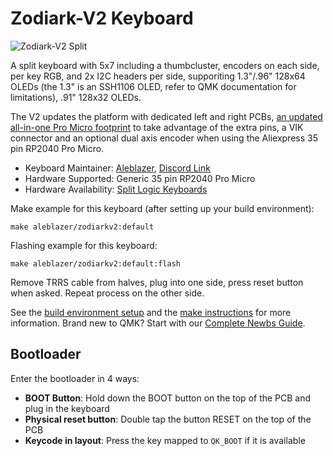 # Zodiark-V2 Keyboard

![Zodiark-V2 Split](https://i.imgur.com/49O8aowl.jpg)

A split keyboard with 5x7 including a thumbcluster, encoders on each side, per key RGB, and 2x I2C headers per side, supporiting 1.3"/.96" 128x64 OLEDs (the 1.3" is an SSH1106 OLED, refer to QMK documentation for limitations), .91" 128x32 OLEDs.

The V2 updates the platform with dedicated left and right PCBs, [an updated all-in-one Pro Micro footprint](https://github.com/Aleblazer/TheOneProMicro) to take advantage of the extra pins, a VIK connector and an optional dual axis encoder when using the Aliexpress 35 pin RP2040 Pro Micro.

* Keyboard Maintainer: [Aleblazer](https://github.com/Aleblazer/), [Discord Link](https://discord.gg/BCSbXwskVt)
* Hardware Supported: Generic 35 pin RP2040 Pro Micro
* Hardware Availability: [Split Logic Keyboards](https://www.splitlogic.xyz/shop/pcb-kit/p/zodiark-7fyc5)

Make example for this keyboard (after setting up your build environment):

    make aleblazer/zodiarkv2:default

Flashing example for this keyboard:

    make aleblazer/zodiarkv2:default:flash

Remove TRRS cable from halves, plug into one side, press reset button when asked. Repeat process on the other side.

See the [build environment setup](https://docs.qmk.fm/#/getting_started_build_tools) and the [make instructions](https://docs.qmk.fm/#/getting_started_make_guide) for more information. Brand new to QMK? Start with our [Complete Newbs Guide](https://docs.qmk.fm/#/newbs).

## Bootloader

Enter the bootloader in 4 ways:

* **BOOT Button**: Hold down the BOOT button on the top of the PCB and plug in the keyboard 
* **Physical reset button**: Double tap the button RESET on the top of the PCB
* **Keycode in layout**: Press the key mapped to `QK_BOOT` if it is available

